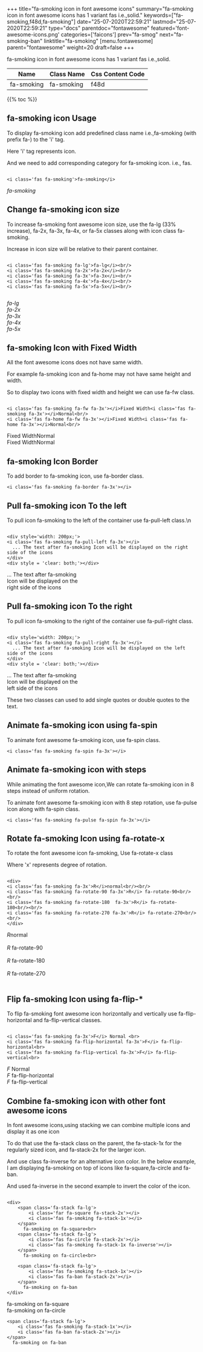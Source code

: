 +++
title="fa-smoking icon in font awesome icons"
summary="fa-smoking icon in font awesome icons has 1 variant fas i.e.,solid."
keywords=["fa-smoking,f48d,fa-smoking"]
date="25-07-2020T22:59:21"
lastmod="25-07-2020T22:59:21"
type="docs"
parentdoc="fontawesome"
featured='font-awesome-icons.png'
categories=['faicons']
prev="fa-smog"
next="fa-smoking-ban"
linktitle="fa-smoking"
[menu.fontawesome]
parent="fontawesome"
weight=20
draft=false
+++


fa-smoking icon in font awesome icons has 1 variant fas i.e.,solid.

<div class='table-responsive'><table class='table'><thead><tr><th>Name</th><th>Class Name</th><th>Css Content Code</th></tr></thead><tbody><tr><td>fa-smoking</td><td>fa-smoking</td><td>f48d</td></tr></tbody></table></div>


{{% toc %}}


## fa-smoking icon Usage

To display fa-smoking icon add predefined class name i.e.,fa-smoking (with prefix fa-) to the 'i' tag.

Here 'i' tag represents icon.

And we need to add corresponding category for fa-smoking icon. i.e., fas.


```

<i class='fas fa-smoking'>fa-smoking</i>
```

<i class='fas fa-smoking'>fa-smoking</i>




## Change fa-smoking icon size
To increase fa-smoking font awesome icon size, use the fa-lg (33% increase), fa-2x, fa-3x, fa-4x, or fa-5x classes along with icon class fa-smoking.

Increase in icon size will be relative to their parent container. 

```

<i class='fas fa-smoking fa-lg'>fa-lg</i><br/>
<i class='fas fa-smoking fa-2x'>fa-2x</i><br/>
<i class='fas fa-smoking fa-3x'>fa-3x</i><br/>
<i class='fas fa-smoking fa-4x'>fa-4x</i><br/>
<i class='fas fa-smoking fa-5x'>fa-5x</i><br/>
            
```

<i class='fas fa-smoking fa-lg'>fa-lg</i><br/>
<i class='fas fa-smoking fa-2x'>fa-2x</i><br/>
<i class='fas fa-smoking fa-3x'>fa-3x</i><br/>
<i class='fas fa-smoking fa-4x'>fa-4x</i><br/>
<i class='fas fa-smoking fa-5x'>fa-5x</i><br/>
            



## fa-smoking Icon with Fixed Width 

All the font awesome icons does not have same width.

For example fa-smoking icon and fa-home may not have same height and width.

So to display two icons with fixed width and height we can use fa-fw class.


```

<i class='fas fa-smoking fa-fw fa-3x'></i>Fixed Width<i class='fas fa-smoking fa-3x'></i>Normal<br/>
<i class='fas fa-home fa-fw fa-3x'></i>Fixed Width<i class='fas fa-home fa-3x'></i>Normal<br/>
```

<i class='fas fa-smoking fa-fw fa-3x'></i>Fixed Width<i class='fas fa-smoking fa-3x'></i>Normal<br/>
<i class='fas fa-home fa-fw fa-3x'></i>Fixed Width<i class='fas fa-home fa-3x'></i>Normal<br/>



## fa-smoking Icon Border 

To add border to fa-smoking icon, use fa-border class.


```
<i class='fas fa-smoking fa-border fa-3x'></i>

```
<i class='fas fa-smoking fa-border fa-3x'></i>





## Pull fa-smoking icon To the left

To pull icon fa-smoking to the left of the container use fa-pull-left class.\n

```

<div style='width: 200px;'>
<i class='fas fa-smoking fa-pull-left fa-3x'></i>
  ... The text after fa-smoking Icon will be displayed on the right side of the icons
</div>
<div style = 'clear: both;'></div>
```

<div style='width: 200px;'>
<i class='fas fa-smoking fa-pull-left fa-3x'></i>
  ... The text after fa-smoking Icon will be displayed on the right side of the icons
</div>
<div style = 'clear: both;'></div>




## Pull fa-smoking icon To the right
To pull icon fa-smoking to the right of the container use fa-pull-right class.

```

<div style='width: 200px;'>
<i class='fas fa-smoking fa-pull-right fa-3x'></i>
  ... The text after fa-smoking Icon will be displayed on the left side of the icons
</div>
<div style = 'clear: both;'></div>
```

<div style='width: 200px;'>
<i class='fas fa-smoking fa-pull-right fa-3x'></i>
  ... The text after fa-smoking Icon will be displayed on the left side of the icons
</div>
<div style = 'clear: both;'></div>

These two classes can used to add single quotes or double quotes to the text.


## Animate fa-smoking icon using fa-spin
To animate font awesome fa-smoking icon, use fa-spin class.

```
<i class='fas fa-smoking fa-spin fa-3x'></i>
```
<i class='fas fa-smoking fa-spin fa-3x'></i>




## Animate fa-smoking icon with steps
While animating the font awesome icon,We can rotate fa-smoking icon in 8 steps instead of uniform rotation.

To animate font awesome fa-smoking icon with 8 step rotation, use fa-pulse icon along with fa-spin class.


```
<i class='fas fa-smoking fa-pulse fa-spin fa-3x'></i>

```
<i class='fas fa-smoking fa-pulse fa-spin fa-3x'></i>





## Rotate fa-smoking Icon using fa-rotate-x
To rotate the font awesome icon fa-smoking, Use fa-rotate-x class

Where 'x' represents degree of rotation.


```

<div>
<i class='fas fa-smoking fa-3x'>R</i>normal<br/><br/>
<i class='fas fa-smoking fa-rotate-90 fa-3x'>R</i> fa-rotate-90<br/><br/> 
<i class='fas fa-smoking fa-rotate-180  fa-3x'>R</i> fa-rotate-180<br/><br/> 
<i class='fas fa-smoking fa-rotate-270 fa-3x'>R</i> fa-rotate-270<br/><br/>
</div>
```

<div>
<i class='fas fa-smoking fa-3x'>R</i>normal<br/><br/>
<i class='fas fa-smoking fa-rotate-90 fa-3x'>R</i> fa-rotate-90<br/><br/> 
<i class='fas fa-smoking fa-rotate-180  fa-3x'>R</i> fa-rotate-180<br/><br/> 
<i class='fas fa-smoking fa-rotate-270 fa-3x'>R</i> fa-rotate-270<br/><br/>
</div>




## Flip fa-smoking Icon using fa-flip-*
To flip fa-smoking font awesome icon horizontally and vertically use fa-flip-horizontal and fa-flip-vertical classes. 

```

<i class='fas fa-smoking fa-3x'>F</i> Normal <br>
<i class='fas fa-smoking fa-flip-horizontal fa-3x'>F</i> fa-flip-horizontal<br>
<i class='fas fa-smoking fa-flip-vertical fa-3x'>F</i> fa-flip-vertical<br>
```

<i class='fas fa-smoking fa-3x'>F</i> Normal <br>
<i class='fas fa-smoking fa-flip-horizontal fa-3x'>F</i> fa-flip-horizontal<br>
<i class='fas fa-smoking fa-flip-vertical fa-3x'>F</i> fa-flip-vertical<br>




## Combine fa-smoking icon with other font awesome icons
In font awesome icons,using stacking we can combine multiple icons and display it as one icon 

To do that use the fa-stack class on the parent, the fa-stack-1x for the regularly sized icon, and fa-stack-2x for the larger icon.

And use class fa-inverse for an alternative icon color. 
In the below example, I am displaying fa-smoking on top of icons like fa-square,fa-circle and fa-ban.

And used fa-inverse in the second example to invert the color of the icon.

```

<div>
    <span class='fa-stack fa-lg'>
        <i class='far fa-square fa-stack-2x'></i>
        <i class='fas fa-smoking fa-stack-1x'></i>
    </span>
      fa-smoking on fa-square<br>
    <span class='fa-stack fa-lg'>
        <i class='fas fa-circle fa-stack-2x'></i>
        <i class='fas fa-smoking fa-stack-1x fa-inverse'></i>
    </span>
      fa-smoking on fa-circle<br>

    <span class='fa-stack fa-lg'>
        <i class='fas fa-smoking fa-stack-1x'></i>
        <i class='fas fa-ban fa-stack-2x'></i>
    </span>
      fa-smoking on fa-ban
</div>
```

<div>
    <span class='fa-stack fa-lg'>
        <i class='far fa-square fa-stack-2x'></i>
        <i class='fas fa-smoking fa-stack-1x'></i>
    </span>
      fa-smoking on fa-square<br>
    <span class='fa-stack fa-lg'>
        <i class='fas fa-circle fa-stack-2x'></i>
        <i class='fas fa-smoking fa-stack-1x fa-inverse'></i>
    </span>
      fa-smoking on fa-circle<br>

    <span class='fa-stack fa-lg'>
        <i class='fas fa-smoking fa-stack-1x'></i>
        <i class='fas fa-ban fa-stack-2x'></i>
    </span>
      fa-smoking on fa-ban
</div>






